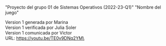 "Proyecto del grupo 01 de Sistemas Operativos (2022-23-Q1)" 
"Nombre del juego" 

Version 1 generada por Marina\
Version 1 verificada por Julia Soler\
Version 1 comunicada por Victor\
URL: https://youtu.be/TE0v9DNq2YM\
